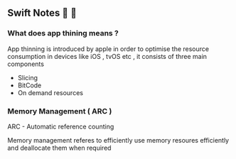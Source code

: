 ## Swift Notes :tada: :rocket:

### What does app thining means ?
App thinning is introduced by apple in order to optimise the resource consumption in devices like iOS , tvOS etc , it consists of three main components
- Slicing 
- BitCode
- On demand resources

### Memory Management ( ARC )
ARC - Automatic reference counting

Memory management referes to efficiently use memory resoures efficiently and deallocate them when required
